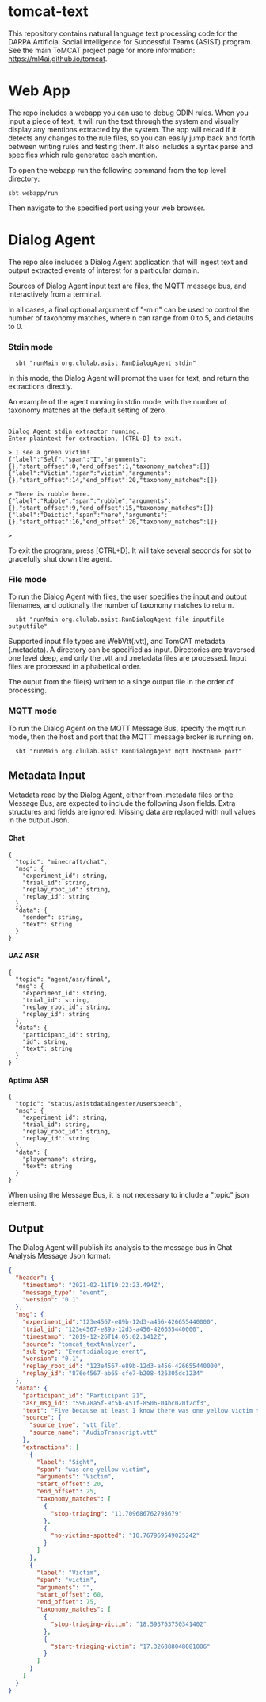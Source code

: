 # tomcat-text

This repository contains natural language text processing code for the DARPA Artificial Social Intelligence for Successful Teams (ASIST) program. See the main ToMCAT project page for more information: https://ml4ai.github.io/tomcat.


# Web App

The repo includes a webapp you can use to debug ODIN rules. When you input a piece of text, it will run the text through the system and visually display any mentions extracted by the system. The app will reload if it detects any changes to the rule files, so you can easily jump back and forth between writing rules and testing them. It also includes a syntax parse and specifies which rule generated each mention. 

To open the webapp run the following command from the top level directory:
```
sbt webapp/run
```
Then navigate to the specified port using your web browser.



# Dialog Agent

The repo also includes a Dialog Agent application that will ingest text and output extracted events of interest for a particular domain.

Sources of Dialog Agent input text are files, the MQTT message bus, and interactively from a terminal.

In all cases, a final optional argument of "-m n" can be used to control the number of taxonomy matches, where n can range from 0 to 5, and defaults to 0.



### Stdin mode

```
  sbt "runMain org.clulab.asist.RunDialogAgent stdin"
```

In this mode, the Dialog Agent will prompt the user for text, and return the extractions directly.  


An example of the agent running in stdin mode, with the number of taxonomy matches at the default setting of zero

```

Dialog Agent stdin extractor running.
Enter plaintext for extraction, [CTRL-D] to exit.

> I see a green victim!
{"label":"Self","span":"I","arguments":{},"start_offset":0,"end_offset":1,"taxonomy_matches":[]}
{"label":"Victim","span":"victim","arguments":{},"start_offset":14,"end_offset":20,"taxonomy_matches":[]}

> There is rubble here.
{"label":"Rubble","span":"rubble","arguments":{},"start_offset":9,"end_offset":15,"taxonomy_matches":[]}
{"label":"Deictic","span":"here","arguments":{},"start_offset":16,"end_offset":20,"taxonomy_matches":[]}

>

```


To exit the program, press [CTRL+D].  It will take several seconds for sbt to gracefully shut down the agent.


### File mode

To run the Dialog Agent with files, the user specifies the input and output filenames, and optionally the number of taxonomy matches to return.  

```
  sbt "runMain org.clulab.asist.RunDialogAgent file inputfile outputfile"
```

  Supported input file types are WebVtt(.vtt), and TomCAT metadata (.metadata).  A directory can be specified as input.  Directories are traversed one level deep, and only the .vtt and .metadata files are processed.  Input files are processed in alphabetical order.

  The ouput from the file(s) written to a singe output file in the order of processing.  
   

### MQTT mode

To run the Dialog Agent on the MQTT Message Bus, specify the mqtt run mode, then the host and port that the MQTT message broker is running on.

```
  sbt "runMain org.clulab.asist.RunDialogAgent mqtt hostname port"
```

## Metadata Input

Metadata read by the Dialog Agent, either from .metadata files or the Message Bus, are expected to include the following Json fields.  Extra structures and fields are ignored.  Missing data are replaced with null values in the output Json.


#### Chat 

```
{
  "topic": "minecraft/chat",
  "msg": {
    "experiment_id": string,
    "trial_id": string,
    "replay_root_id": string,
    "replay_id": string
  },
  "data": {
    "sender": string,
    "text": string
  }
}
```  

#### UAZ ASR

```
{
  "topic": "agent/asr/final",
  "msg": {
    "experiment_id": string,
    "trial_id": string,
    "replay_root_id": string,
    "replay_id": string
  },
  "data": {
    "participant_id": string,
    "id": string,
    "text": string
  }
}
```

#### Aptima ASR

```
{
  "topic": "status/asistdataingester/userspeech",
  "msg": {
    "experiment_id": string,
    "trial_id": string,
    "replay_root_id": string,
    "replay_id": string
  },
  "data": {
    "playername": string,
    "text": string
  }
}
```

When using the Message Bus, it is not necessary to include a "topic" json element.


## Output 

The Dialog Agent will publish its analysis to the message bus in Chat Analysis Message Json format:

```json
{
  "header": {
    "timestamp": "2021-02-11T19:22:23.494Z",
    "message_type": "event",
    "version": "0.1"
  },
  "msg": {
    "experiment_id":"123e4567-e89b-12d3-a456-426655440000",
    "trial_id": "123e4567-e89b-12d3-a456-426655440000",
    "timestamp": "2019-12-26T14:05:02.1412Z",
    "source": "tomcat_textAnalyzer",
    "sub_type": "Event:dialogue_event",
    "version": "0.1",
    "replay_root_id": "123e4567-e89b-12d3-a456-426655440000",
    "replay_id": "876e4567-ab65-cfe7-b208-426305dc1234"
  },
  "data": {
    "participant_id": "Participant 21",
    "asr_msg_id": "59678a5f-9c5b-451f-8506-04bc020f2cf3",
    "text": "Five because at least I know there was one yellow victim that died so",
    "source": {
      "source_type": "vtt_file",
      "source_name": "AudioTranscript.vtt"
    },
    "extractions": [
      {
        "label": "Sight",
        "span": "was one yellow victim",
        "arguments": "Victim",
        "start_offset": 20,
        "end_offset": 25,
        "taxonomy_matches": [
          {
            "stop-triaging": "11.709686762798679"
          },
          {
            "no-victims-spotted": "10.767969549025242"
          }
        ]
      },
      {
        "label": "Victim",
        "span": "victim",
        "arguments": "",
        "start_offset": 60,
        "end_offset": 75,
        "taxonomy_matches": [
          {
            "stop-triaging-victim": "18.593763750341402"
          },
          {
            "start-triaging-victim": "17.326888048081006"
          }
        ]
      }
    ]
  }
}
```
